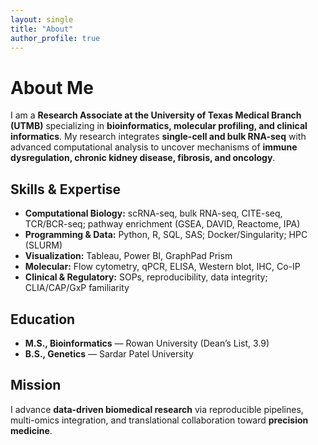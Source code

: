```yaml
---
layout: single
title: "About"
author_profile: true
---
```


# About Me

I am a **Research Associate at the University of Texas Medical Branch (UTMB)** specializing in **bioinformatics, molecular profiling, and clinical informatics**. My research integrates **single-cell and bulk RNA-seq** with advanced computational analysis to uncover mechanisms of **immune dysregulation, chronic kidney disease, fibrosis, and oncology**.

## Skills & Expertise
- **Computational Biology:** scRNA-seq, bulk RNA-seq, CITE-seq, TCR/BCR-seq; pathway enrichment (GSEA, DAVID, Reactome, IPA)  
- **Programming & Data:** Python, R, SQL, SAS; Docker/Singularity; HPC (SLURM)  
- **Visualization:** Tableau, Power BI, GraphPad Prism  
- **Molecular:** Flow cytometry, qPCR, ELISA, Western blot, IHC, Co-IP  
- **Clinical & Regulatory:** SOPs, reproducibility, data integrity; CLIA/CAP/GxP familiarity

## Education
- **M.S., Bioinformatics** — Rowan University (Dean’s List, 3.9)  
- **B.S., Genetics** — Sardar Patel University  

## Mission
I advance **data-driven biomedical research** via reproducible pipelines, multi-omics integration, and translational collaboration toward **precision medicine**.
